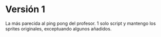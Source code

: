 # Versión 1

La más parecida al ping pong del profesor. 1 solo script y mantengo los sprites originales, exceptuando algunos añadidos.
